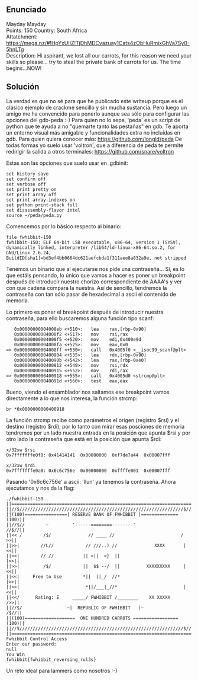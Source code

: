 ## **Enunciado**

Mayday Mayday  
Points: 150 
Country: South Africa   
Attatchment: https://mega.nz/#!HpYxUIIZ!TjDhMDCvazuay1Cats4zObHuRmixGhVa7Sy0-5hnLTg    
Description: Hi aspirant, we lost all our carrots, for this reason we need your skills so please... try to steal the private bank of carrots for us. The time begins...NOW!

## **Solución**

La verdad es que no sé para que he publicado este writeup porque es el clásico ejemplo de crackme sencillo y sin mucha sustancia. Pero luego un amigo me ha convencido para ponerlo aunque sea sólo para configurar las opciones del gdb-peda :-)
Para quien no lo sepa, 'peda' es un script de python que te ayuda a no "quemarte tanto las pestañas" en gdb. Te aporta un entorno visual más amigable y funcionalidades extra no incluídas en gdb. Para quien quiera conocer más:
https://github.com/longld/peda
De todas formas yo suelo usar 'voltron', que a diferencia de peda te permite redirigir la salida a otros terminales:
https://github.com/snare/voltron


Estas son las opciones que suelo usar en .gdbinit:

```
set history save
set confirm off
set verbose off
set print pretty on
set print array off
set print array-indexes on
set python print-stack full
set disassembly-flavor intel
source ~/peda/peda.py
```

Comencemos por lo básico respecto al binario:

```
file fwhibbit-150 
fwhibbit-150: ELF 64-bit LSB executable, x86-64, version 1 (SYSV), dynamically linked, interpreter /lib64/ld-linux-x86-64.so.2, for GNU/Linux 2.6.24, BuildID[sha1]=bd3ef4bb0664dc621aefcbda1f311aee8a832a9e, not stripped
```

Tenemos un binario que al ejecutarse nos pide una contraseña... Sí, es lo que estáis pensando, lo único que vamos a hacer es poner un breakpoint después de introducir nuestro chorizo correspondiente de AAAA's y ver con que cadena compara la nuestra. Así de sencillo, tendremos la contraseña con tan sólo pasar de hexadecimal a ascii el contenido de memoria.

Lo primero es poner el breakpoint después de introducir nuestra contraseña, para ello buscaremos alguna función tipo scanf:

```
   0x00000000004008eb <+510>:	lea    rax,[rbp-0x90]
   0x00000000004008f2 <+517>:	mov    rsi,rax
   0x00000000004008f5 <+520>:	mov    edi,0x400e9d
   0x00000000004008fa <+525>:	mov    eax,0x0
=> 0x00000000004008ff <+530>:	call   0x4005f0 <__isoc99_scanf@plt>
   0x0000000000400904 <+535>:	lea    rdx,[rbp-0x90]
   0x000000000040090b <+542>:	lea    rax,[rbp-0xe0]
   0x0000000000400912 <+549>:	mov    rsi,rdx
   0x0000000000400915 <+552>:	mov    rdi,rax
=> 0x0000000000400918 <+555>:	call   0x4005d0 <strcmp@plt>
   0x000000000040091d <+560>:	test   eax,eax
```

Bueno, viendo el ensamblador nos saltamos ese breakpoint vamos directamente a lo que nos interesa, la función strcmp:

```
br *0x0000000000400918
```

La función strcmp recibe como parámetros el origen (registro $rsi) y el destino (registro $rdi), por lo tanto con mirar esas posciones de memoria tendremos por un lado nuestra entrada en la posición que apunta $rsi y por otro lado la contraseña que está en la posición que apunta $rdi:

```
x/32xw $rsi
0x7fffffffe0f0:	0x41414141	0x00000000	0xf7de7a44	0x00007fff

x/32xw $rdi
0x7fffffffe0a0:	0x6c6c756e	0x00000000	0xffffe001	0x00007fff
```

Pasando '0x6c6c756e' a ascii: 'llun' ya tenemos la contraseña. Ahora ejecutamos y nos da la flag:

```
./fwhibbit-150 
||====================================================================||
||//$//////////////////////////////////////////////////////////////$//||
||(100)================| RESERVE BANK OF FWHIBBIT |==============(100)||
||//$//        ~         '------========--------'                //$//||
||<< /        /$/              // ____ //                         / >>||
||>>|        //L//            // ///..) //              XXXX       |<<||
||<<|        // //           || <||  >}  ||                        |>>||
||>>|         /$/            ||  $$ --/  ||          XXXXXXXXX     |<<||
||<<|     Free to Use        *||  ||_/  //*                        |>>||
||>>|                         *||/___|_//*                         |<<||
||<</      Rating: E     _____/ FWHIBBIT /________    XX XXXXX     />>||
||//$/                 ~|  REPUBLIC OF FWHIBBIT   |~              /$//||
||(100)===================  ONE HUNDRED CARROTS =================(100)||
||//$//////////////////////////////////////////////////////////////$//||
||====================================================================||
Fwhibbit Control Access
Enter our password:
null
You Win
fwhibbit{fwhibbit_reversing_rul3s}
```

Un reto ideal para lammers como nosotros :-)


